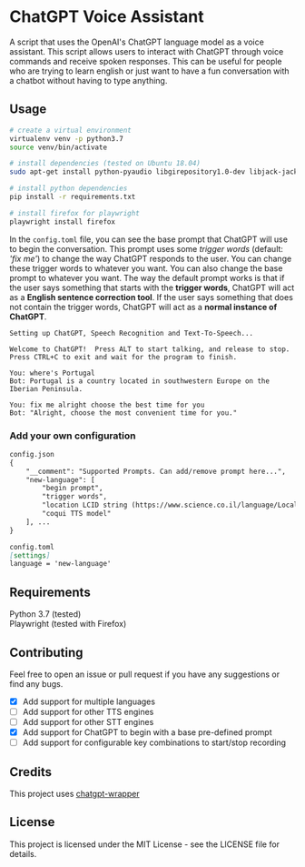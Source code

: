 # ChatGPT Voice Assistant

A script that uses the OpenAI's ChatGPT language model as a voice assistant. This script allows users to interact with ChatGPT through voice commands and receive spoken responses. This can be useful for people who are trying to learn english or just want to have a fun conversation with a chatbot without having to type anything.

## Usage
```bash
# create a virtual environment
virtualenv venv -p python3.7
source venv/bin/activate

# install dependencies (tested on Ubuntu 18.04)
sudo apt-get install python-pyaudio libgirepository1.0-dev libjack-jackd2-dev portaudio19-dev libpython3.9-dev

# install python dependencies
pip install -r requirements.txt

# install firefox for playwright
playwright install firefox
```

In the `config.toml` file, you can see the base prompt that ChatGPT will use to begin the conversation. This prompt uses some *trigger words* (default: *'fix me'*) to change the way ChatGPT responds to the user. You can change these trigger words to whatever you want. You can also change the base prompt to whatever you want. The way the default prompt works is that if the user says something that starts with the **trigger words**, ChatGPT will act as a **English sentence correction tool**. If the user says something that does not contain the trigger words, ChatGPT will act as a **normal instance of ChatGPT**.

```logs
Setting up ChatGPT, Speech Recognition and Text-To-Speech...

Welcome to ChatGPT!  Press ALT to start talking, and release to stop.
Press CTRL+C to exit and wait for the program to finish.

You: where's Portugal
Bot: Portugal is a country located in southwestern Europe on the Iberian Peninsula.

You: fix me alright choose the best time for you
Bot: "Alright, choose the most convenient time for you."
```

### Add your own configuration

```md
config.json
{
    "__comment": "Supported Prompts. Can add/remove prompt here...",
    "new-language": [
        "begin prompt",
        "trigger words",
        "location LCID string (https://www.science.co.il/language/Locale-codes.php)",
        "coqui TTS model"
    ], ...
}

config.toml
[settings]
language = 'new-language'
```

## Requirements

Python 3.7 (tested)  
Playwright (tested with Firefox)

## Contributing

Feel free to open an issue or pull request if you have any suggestions or find any bugs.

- [X] Add support for multiple languages
- [ ] Add support for other TTS engines
- [ ] Add support for other STT engines
- [X] Add support for ChatGPT to begin with a base pre-defined prompt
- [ ] Add support for configurable key combinations to start/stop recording

## Credits

This project uses [chatgpt-wrapper](https://github.com/mmabrouk/chatgpt-wrapper)

## License

This project is licensed under the MIT License - see the LICENSE file for details.
